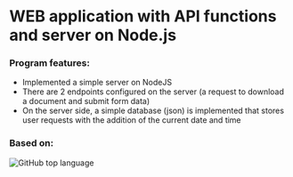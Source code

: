 # WEB application with API functions and server on Node.js

### Program features:
- Implemented a simple server on NodeJS
- There are 2 endpoints configured on the server (a request to download a document and submit form data)
- On the server side, a simple database (json) is implemented that stores user requests with the addition of the current date and time

### Based on:

![GitHub top language](https://img.shields.io/github/languages/top/DenisLoza/profile_front-back)